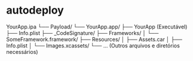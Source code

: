# autodeploy

YourApp.ipa
└── Payload/
    └── YourApp.app/
        ├── YourApp (Executável)
        ├── Info.plist
        ├── _CodeSignature/
        ├── Frameworks/
        │   └── SomeFramework.framework/
        ├── Resources/
        │   ├── Assets.car
        │   ├── Info.plist
        │   └── Images.xcassets/
        └── ... (Outros arquivos e diretórios necessários)

